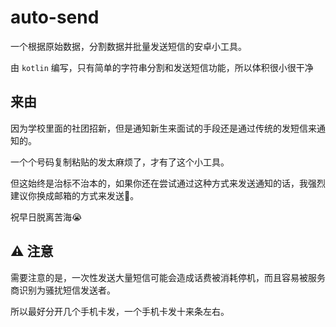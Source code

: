 # auto-send

一个根据原始数据，分割数据并批量发送短信的安卓小工具。

由 `kotlin` 编写，只有简单的字符串分割和发送短信功能，所以体积很小很干净

## 来由

因为学校里面的社团招新，但是通知新生来面试的手段还是通过传统的发短信来通知的。

一个个号码复制粘贴的发太麻烦了，才有了这个小工具。

但这始终是治标不治本的，如果你还在尝试通过这种方式来发送通知的话，我强烈建议你换成邮箱的方式来发送🙏。

祝早日脱离苦海😭

## ⚠️ 注意

需要注意的是，一次性发送大量短信可能会造成话费被消耗停机，而且容易被服务商识别为骚扰短信发送者。

所以最好分开几个手机卡发，一个手机卡发十来条左右。
